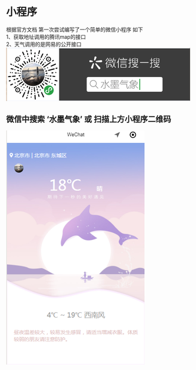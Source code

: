# 小程序
根据官方文档 第一次尝试编写了一个简单的微信小程序   如下  
1、获取地址调用的腾讯map的接口  
2、天气调用的是网易的公开接口  
<img src="https://github.com/sunnymask/wechat-app/blob/master/img-folder/code.png?raw=true" width="500" alt="img"> 
## 微信中搜索 ‘水墨气象’ 或 扫描上方小程序二维码
![Image text](https://github.com/sunnymask/wechat-app/blob/master/img-folder/pic.png?raw=true)
